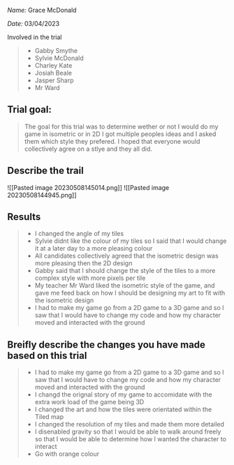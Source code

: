 _Name:_ Grace McDonald

_Date:_ 03/04/2023

Involved in the trial
>- Gabby Smythe
>- Sylvie McDonald
>- Charley Kate
>- Josiah Beale
>- Jasper Sharp
>- Mr Ward

## Trial goal:
>The goal for this trial was to determine wether or not  I would do my game in isometric or in 2D I got multiple peoples ideas and I asked them which style they prefered. I hoped that everyone would collectively agree on a stlye and they all did.

## Describe the trail


![[Pasted image 20230508145014.png]]
![[Pasted image 20230508144945.png]]

## Results
> - I changed the angle of my tiles
> - Sylvie didnt like the colour of my tiles so I said that I would change it at a later day to a more pleasing colour
> - All candidates collectively agreed that the isometric design was more pleasing then the 2D design
> - Gabby said that I should change the style of the tiles to a more complex style with more pixels per tile
> - My teacher Mr Ward liked the isometric style of the game, and gave me feed back on how I should be designing my art to fit with the isometric design
> - I had to make my game go from a 2D game to a 3D game and so I saw that I would have to change my code and how my character moved and interacted with the ground

## Breifly describe the changes you have made based on this trial
> - I had to make my game go from a 2D game to a 3D game and so I saw that I would have to change my code and how my character moved and interacted with the ground
> - I changd the orignal story of my game to accomidate with the extra work load of the game being 3D
> - I changed the art and how the tiles were orientated within the Tiled map
> - I changed the resolution of my tiles and made them more detailed
> - I disenabled gravity so that I would be able to walk around freely so that I would be able to determine how I wanted the character to interact
> - Go with orange colour